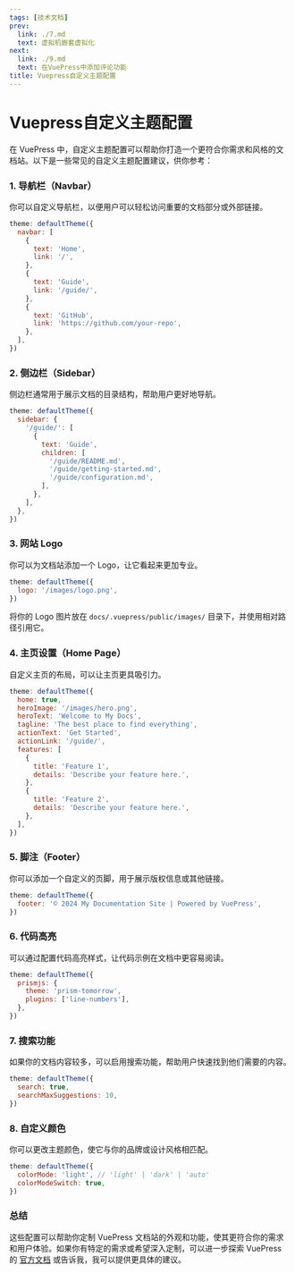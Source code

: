 ```yaml
---
tags: [技术文档]
prev: 
  link: ./7.md
  text: 虚拟机嵌套虚拟化
next:
  link: ./9.md
  text: 在VuePress中添加评论功能
title: Vuepress自定义主题配置
---
```


# Vuepress自定义主题配置

在 VuePress 中，自定义主题配置可以帮助你打造一个更符合你需求和风格的文档站。以下是一些常见的自定义主题配置建议，供你参考：

### 1. **导航栏（Navbar）**

你可以自定义导航栏，以便用户可以轻松访问重要的文档部分或外部链接。

```javascript
theme: defaultTheme({
  navbar: [
    {
      text: 'Home',
      link: '/',
    },
    {
      text: 'Guide',
      link: '/guide/',
    },
    {
      text: 'GitHub',
      link: 'https://github.com/your-repo',
    },
  ],
})
```

### 2. **侧边栏（Sidebar）**

侧边栏通常用于展示文档的目录结构，帮助用户更好地导航。

```javascript
theme: defaultTheme({
  sidebar: {
    '/guide/': [
      {
        text: 'Guide',
        children: [
          '/guide/README.md',
          '/guide/getting-started.md',
          '/guide/configuration.md',
        ],
      },
    ],
  },
})
```

### 3. **网站 Logo**

你可以为文档站添加一个 Logo，让它看起来更加专业。

```javascript
theme: defaultTheme({
  logo: '/images/logo.png',
})
```

将你的 Logo 图片放在 `docs/.vuepress/public/images/` 目录下，并使用相对路径引用它。

### 4. **主页设置（Home Page）**

自定义主页的布局，可以让主页更具吸引力。

```javascript
theme: defaultTheme({
  home: true,
  heroImage: '/images/hero.png',
  heroText: 'Welcome to My Docs',
  tagline: 'The best place to find everything',
  actionText: 'Get Started',
  actionLink: '/guide/',
  features: [
    {
      title: 'Feature 1',
      details: 'Describe your feature here.',
    },
    {
      title: 'Feature 2',
      details: 'Describe your feature here.',
    },
  ],
})
```

### 5. **脚注（Footer）**

你可以添加一个自定义的页脚，用于展示版权信息或其他链接。

```javascript
theme: defaultTheme({
  footer: '© 2024 My Documentation Site | Powered by VuePress',
})
```

### 6. **代码高亮**

可以通过配置代码高亮样式，让代码示例在文档中更容易阅读。

```javascript
theme: defaultTheme({
  prismjs: {
    theme: 'prism-tomorrow',
    plugins: ['line-numbers'],
  },
})
```

### 7. **搜索功能**

如果你的文档内容较多，可以启用搜索功能，帮助用户快速找到他们需要的内容。

```javascript
theme: defaultTheme({
  search: true,
  searchMaxSuggestions: 10,
})
```

### 8. **自定义颜色**

你可以更改主题颜色，使它与你的品牌或设计风格相匹配。

```javascript
theme: defaultTheme({
  colorMode: 'light', // 'light' | 'dark' | 'auto'
  colorModeSwitch: true,
})
```

### 总结

这些配置可以帮助你定制 VuePress 文档站的外观和功能，使其更符合你的需求和用户体验。如果你有特定的需求或希望深入定制，可以进一步探索 VuePress 的 [官方文档](https://v2.vuepress.vuejs.org/zh/) 或告诉我，我可以提供更具体的建议。
